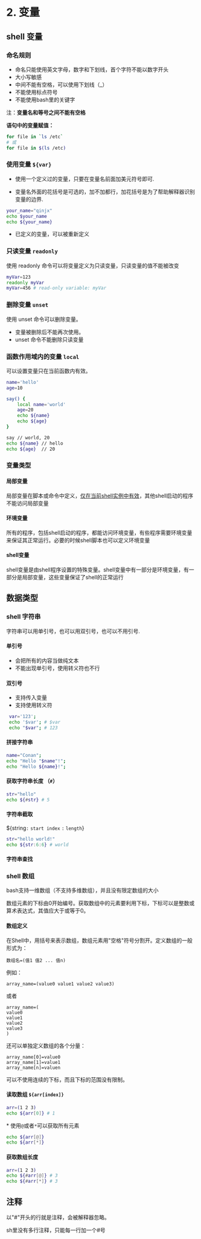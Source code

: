 # 2. 变量

## shell 变量

### 命名规则

- 命名只能使用英文字母，数字和下划线，首个字符不能以数字开头
- 大小写敏感
- 中间不能有空格，可以使用下划线（_）
- 不能使用标点符号
- 不能使用bash里的关键字

注：**变量名和等号之间不能有空格**

**语句中的变量赋值：**

```bash
for file in `ls /etc`
# 或
for file in $(ls /etc)
```

### 使用变量 `${var}`
- 使用一个定义过的变量，只要在变量名前面加美元符号即可.

- 变量名外面的花括号是可选的，加不加都行，加花括号是为了帮助解释器识别变量的边界.

```bash
your_name="qinjx"
echo $your_name
echo ${your_name}
```
- 已定义的变量，可以被重新定义


### 只读变量 `readonly`

使用 readonly 命令可以将变量定义为只读变量，只读变量的值不能被改变

```bash
myVar=123
readonly myVar
myVar=456 # read-only variable: myVar
```


### 删除变量 `unset`
使用 unset 命令可以删除变量。

- 变量被删除后不能再次使用。
- unset 命令不能删除只读变量


### 函数作用域内的变量 `local`
可以设置变量只在当前函数内有效。

```bash
name='hello'
age=10

say() {
    local name='world'
    age=20
    echo ${name}
    echo ${age}
}

say // world, 20
echo ${name} // hello
echo ${age}  // 20
```


### 变量类型

#### 局部变量
局部变量在脚本或命令中定义，<u>仅在当前shell实例中有效</u>，其他shell启动的程序不能访问局部变量

#### 环境变量

所有的程序，包括shell启动的程序，都能访问环境变量，有些程序需要环境变量来保证其正常运行。必要的时候shell脚本也可以定义环境变量

#### shell变量

shell变量是由shell程序设置的特殊变量。shell变量中有一部分是环境变量，有一部分是局部变量，这些变量保证了shell的正常运行


## 数据类型

### shell 字符串

字符串可以用单引号，也可以用双引号，也可以不用引号.

#### 单引号

- 会把所有的内容当做纯文本
- 不能出现单引号，使用转义符也不行

####  双引号

- 支持传入变量
- 支持使用转义符

```bash
 var='123';
 echo '$var'; # $var
 echo "$var"; # 123
```

#### 拼接字符串

```bash
name="Conan";
echo "Hello "$name"!";
echo "Hello ${name}!";
```

#### 获取字符串长度 （`#`）

```bash
str="hello"
echo ${#str} # 5
```

#### 字符串截取

${string`:` `start index` `:` `length`}

```bash
str="hello world!"
echo ${str:6:6} # world
```

#### 字符串查找

### shell 数组

bash支持一维数组（不支持多维数组），并且没有限定数组的大小

数组元素的下标由0开始编号。获取数组中的元素要利用下标，下标可以是整数或算术表达式，其值应大于或等于0。



#### 数组定义

在Shell中，用括号来表示数组，数组元素用"空格"符号分割开。定义数组的一般形式为：

```
数组名=(值1 值2 ... 值n)
```

例如：

```
array_name=(value0 value1 value2 value3)
```

或者

```
array_name=(
value0
value1
value2
value3
)
```

还可以单独定义数组的各个分量：

```
array_name[0]=value0
array_name[1]=value1
array_name[n]=valuen
```

可以不使用连续的下标，而且下标的范围没有限制。

#### 读取数组 `${arr[index]}`

```bash
arr=(1 2 3)
echo ${arr[0]} # 1
```

\* 使用`@`或者`*`可以获取所有元素

```Bash
echo ${arr[@]}
echo ${arr[*]}
```

#### 获取数组长度

```bash
arr=(1 2 3)
echo ${#arr[@]} # 3
echo ${#arr[*]} # 3
```

## 注释

以"#"开头的行就是注释，会被解释器忽略。

sh里没有多行注释，只能每一行加一个#号
